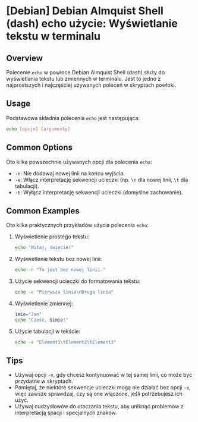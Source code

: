 # [Debian] Debian Almquist Shell (dash) echo użycie: Wyświetlanie tekstu w terminalu

## Overview
Polecenie `echo` w powłoce Debian Almquist Shell (dash) służy do wyświetlania tekstu lub zmiennych w terminalu. Jest to jedno z najprostszych i najczęściej używanych poleceń w skryptach powłoki.

## Usage
Podstawowa składnia polecenia `echo` jest następująca:

```sh
echo [opcje] [argumenty]
```

## Common Options
Oto kilka powszechnie używanych opcji dla polecenia `echo`:

- `-n`: Nie dodawaj nowej linii na końcu wyjścia.
- `-e`: Włącz interpretację sekwencji ucieczki (np. `\n` dla nowej linii, `\t` dla tabulacji).
- `-E`: Wyłącz interpretację sekwencji ucieczki (domyślne zachowanie).

## Common Examples
Oto kilka praktycznych przykładów użycia polecenia `echo`:

1. Wyświetlenie prostego tekstu:
    ```sh
    echo "Witaj, świecie!"
    ```

2. Wyświetlenie tekstu bez nowej linii:
    ```sh
    echo -n "To jest bez nowej linii."
    ```

3. Użycie sekwencji ucieczki do formatowania tekstu:
    ```sh
    echo -e "Pierwsza linia\nDruga linia"
    ```

4. Wyświetlenie zmiennej:
    ```sh
    imie="Jan"
    echo "Cześć, $imie!"
    ```

5. Użycie tabulacji w tekście:
    ```sh
    echo -e "Element1\tElement2\tElement3"
    ```

## Tips
- Używaj opcji `-n`, gdy chcesz kontynuować w tej samej linii, co może być przydatne w skryptach.
- Pamiętaj, że niektóre sekwencje ucieczki mogą nie działać bez opcji `-e`, więc zawsze sprawdzaj, czy są one włączone, jeśli potrzebujesz ich użyć.
- Używaj cudzysłowów do otaczania tekstu, aby uniknąć problemów z interpretacją spacji i specjalnych znaków.